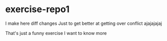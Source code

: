 # exercise-repo1


I make here diff changes
Just to get better at getting over conflict
ajajajajaj

That's just a funny exercise
I want to know more 

